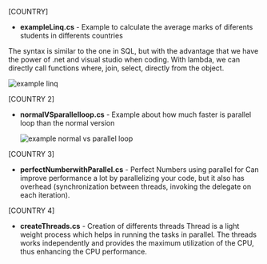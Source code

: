 [COUNTRY]
* **exampleLinq.cs** - Example to calculate the average marks of diferents students 
in differents countries 

 The syntax is similar to the one in SQL, but with the advantage that we have the power of .net and visual studio when coding. With lambda, we can directly call functions where, join, select, directly from the object.

  ![example linq](Linq/exampleLinq.jpg)

[COUNTRY 2]
* **normalVSparallelloop.cs** - Example about how much faster is parallel loop than the normal 
version

  ![example normal vs parallel loop](NormalVSParallelLoop/normalVSparallelloop.jpg)

[COUNTRY 3]
* **perfectNumberwithParallel.cs** - Perfect Numbers using parallel for
  Can improve performance a lot by parallelizing your code, but it also has overhead (synchronization between threads, invoking the delegate on each iteration).

[COUNTRY 4]
* **createThreads.cs** - Creation of differents threads
 Thread is a light weight process which helps in running the tasks in parallel. The threads works independently and provides the maximum utilization of the CPU, thus enhancing the CPU performance.
